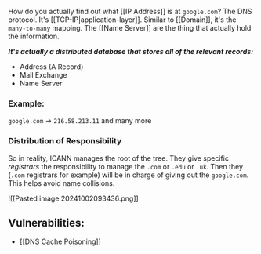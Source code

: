 How do you actually find out what [[IP Address]] is at `google.com`? The DNS protocol. It's [[TCP-IP|application-layer]]. Similar to [[Domain]], it's the `many-to-many` mapping. The [[Name Server]] are the thing that actually hold the information.

***It's actually a distributed database that stores all of the relevant records:***
- Address (A Record)
- Mail Exchange
- Name Server
### Example:
`google.com` -> `216.58.213.11` and many more

### Distribution of Responsibility
So in reality, ICANN manages the root of the tree. They give specific *registrars* the responsibility to manage the `.com` or `.edu` or `.uk`. Then they (`.com` registrars for example) will be in charge of giving out the `google.com`. This helps avoid name collisions. 

![[Pasted image 20241002093436.png]]

## Vulnerabilities:
- [[DNS Cache Poisoning]]